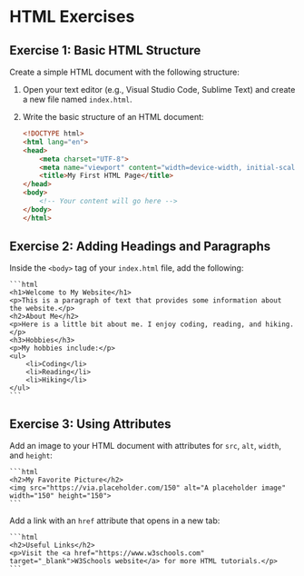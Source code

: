 # HTML Exercises

## Exercise 1: Basic HTML Structure

Create a simple HTML document with the following structure:

1. Open your text editor (e.g., Visual Studio Code, Sublime Text) and create a new file named `index.html`.
2. Write the basic structure of an HTML document:

    ```html
    <!DOCTYPE html>
    <html lang="en">
    <head>
        <meta charset="UTF-8">
        <meta name="viewport" content="width=device-width, initial-scale=1.0">
        <title>My First HTML Page</title>
    </head>
    <body>
        <!-- Your content will go here -->
    </body>
    </html>
    ```

## Exercise 2: Adding Headings and Paragraphs

Inside the `<body>` tag of your `index.html` file, add the following:

    ```html
    <h1>Welcome to My Website</h1>
    <p>This is a paragraph of text that provides some information about the website.</p>
    <h2>About Me</h2>
    <p>Here is a little bit about me. I enjoy coding, reading, and hiking.</p>
    <h3>Hobbies</h3>
    <p>My hobbies include:</p>
    <ul>
        <li>Coding</li>
        <li>Reading</li>
        <li>Hiking</li>
    </ul>
    ```

## Exercise 3: Using Attributes

Add an image to your HTML document with attributes for `src`, `alt`, `width`, and `height`:

    ```html
    <h2>My Favorite Picture</h2>
    <img src="https://via.placeholder.com/150" alt="A placeholder image" width="150" height="150">
    ```

Add a link with an `href` attribute that opens in a new tab:

    ```html
    <h2>Useful Links</h2>
    <p>Visit the <a href="https://www.w3schools.com" target="_blank">W3Schools website</a> for more HTML tutorials.</p>
    ```
